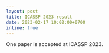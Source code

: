 ```yaml
---
layout: post
title: ICASSP 2023 result
date: 2023-02-17 10:02:00+0700
inline: true
---
```


One paper is accepted at ICASSP 2023.